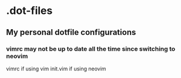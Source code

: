 # .dot-files

## My personal dotfile configurations

### vimrc may not be up to date all the time since switching to neovim

vimrc if using vim
init.vim if using neovim
